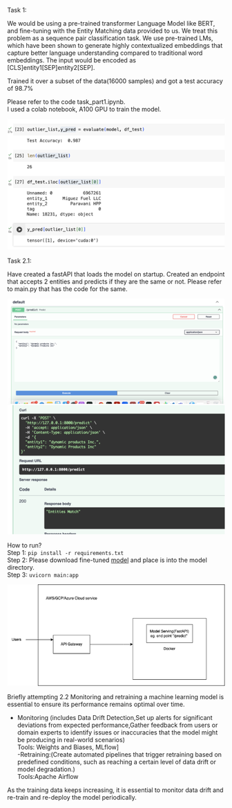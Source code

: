 Task 1:

We would be using a pre-trained transformer Language Model like BERT, and fine-tuning with the Entity Matching data provided to us. We treat this problem as a sequence pair classification task. We use pre-trained LMs, which have been shown to generate highly contextualized embeddings that capture better language understanding compared to traditional word embeddings.
The input would be encoded as [CLS]entity1[SEP]entity2[SEP].

Trained it over a subset of the data(16000 samples) and got a test accuracy of 98.7%

Please refer to the code task_part1.ipynb.  \
I used a colab notebook, A100 GPU to train the model.

![Screenshot](images/eval.png)

Task 2.1:

Have created a fastAPI that loads the model on startup.
Created an endpoint that accepts 2 entities and predicts if they are the same or not.
Please refer to main.py that has the code for the same.

![Screenshot](images/api_input.png)
![Screenshot](images/api.png)

How to run? \
Step 1: ```pip install -r requirements.txt``` \
Step 2: Please download fine-tuned [model](https://drive.google.com/file/d/1FcSCDf09EtSqxzXDxjPVcNsr8QX7SwTS/view?usp=sharing) and place is into the model directory. \
Step 3: ```uvicorn main:app```

![Screenshot](images/prod_flow.drawio.png)

Briefly attempting 2.2
Monitoring and retraining a machine learning model is essential to ensure its performance remains optimal over time.
- Monitoring (includes Data Drift Detection,Set up alerts for significant deviations from expected performance,Gather feedback from users or domain experts to identify issues or inaccuracies that the model might be producing in real-world scenarios)\
Tools: Weights and Biases, MLflow]\
-Retraining:(Create automated pipelines that trigger retraining based on predefined conditions, such as reaching a certain level of data drift or model degradation.)\
Tools:Apache Airflow

As the training data keeps increasing, it is essential to monitor data drift and re-train and re-deploy the model periodically. 


